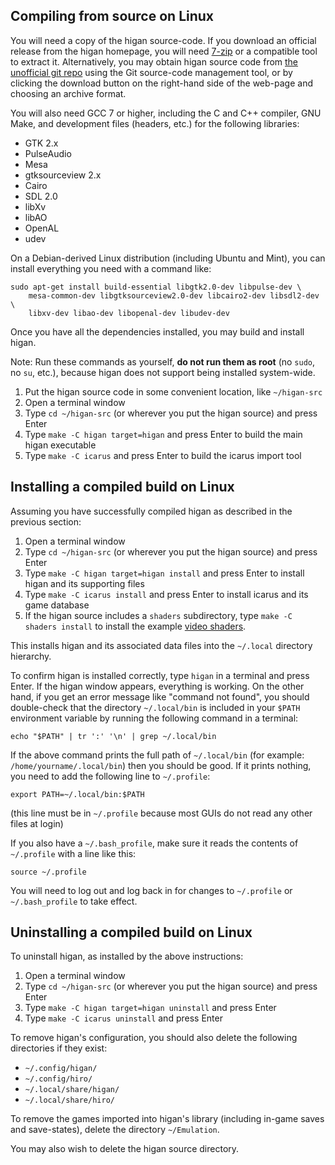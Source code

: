 Compiling from source on Linux
------------------------------

You will need a copy of the higan source-code.
If you download an official release from the higan homepage,
you will need [7-zip](http://www.7-zip.org)
or a compatible tool to extract it.
Alternatively,
you may obtain higan source code from
[the unofficial git repo](https://gitlab.com/higan/higan/)
using the Git source-code management tool,
or by clicking the download button on the right-hand side of the web-page
and choosing an archive format.

You will also need GCC 7 or higher,
including the C and C++ compiler,
GNU Make,
and development files
(headers, etc.)
for the following libraries:

  - GTK 2.x
  - PulseAudio
  - Mesa
  - gtksourceview 2.x
  - Cairo
  - SDL 2.0
  - libXv
  - libAO
  - OpenAL
  - udev

On a Debian-derived Linux distribution
(including Ubuntu and Mint),
you can install everything you need with a command like:

    sudo apt-get install build-essential libgtk2.0-dev libpulse-dev \
        mesa-common-dev libgtksourceview2.0-dev libcairo2-dev libsdl2-dev \
        libxv-dev libao-dev libopenal-dev libudev-dev

Once you have all the dependencies installed,
you may build and install higan.

Note: Run these commands as yourself,
**do not run them as root**
(no `sudo`, no `su`, etc.),
because higan does not support
being installed system-wide.

 1. Put the higan source code in some convenient location,
    like `~/higan-src`
 2. Open a terminal window
 3. Type `cd ~/higan-src`
    (or wherever you put the higan source)
    and press Enter
 4. Type `make -C higan target=higan` and press Enter
    to build the main higan executable
 5. Type `make -C icarus` and press Enter
    to build the icarus import tool

Installing a compiled build on Linux
------------------------------------

Assuming you have successfully compiled higan
as described in the previous section:

 1. Open a terminal window
 2. Type `cd ~/higan-src`
    (or wherever you put the higan source)
    and press Enter
 3. Type `make -C higan target=higan install` and press Enter
    to install higan and its supporting files
 4. Type `make -C icarus install` and press Enter
    to install icarus and its game database
 5. If the higan source includes a `shaders` subdirectory,
    type `make -C shaders install`
    to install the example
    [video shaders](../guides/shaders.md).

This installs higan and its associated data files
into the `~/.local` directory hierarchy.

To confirm higan is installed correctly,
type `higan` in a terminal and press Enter.
If the higan window appears,
everything is working.
On the other hand,
if you get an error message like "command not found",
you should double-check that the directory `~/.local/bin`
is included in your `$PATH` environment variable
by running the following command in a terminal:

    echo "$PATH" | tr ':' '\n' | grep ~/.local/bin

If the above command prints the full path of `~/.local/bin`
(for example: `/home/yourname/.local/bin`)
then you should be good.
If it prints nothing,
you need to add the following line to `~/.profile`:

    export PATH=~/.local/bin:$PATH

(this line must be in `~/.profile` because
most GUIs do not read any other files at login)

If you also have a `~/.bash_profile`,
make sure it reads the contents of `~/.profile`
with a line like this:

    source ~/.profile

You will need to log out and log back in
for changes to `~/.profile` or `~/.bash_profile`
to take effect.

Uninstalling a compiled build on Linux
--------------------------------------

To uninstall higan,
as installed by the above instructions:

 1. Open a terminal window
 2. Type `cd ~/higan-src`
    (or wherever you put the higan source)
    and press Enter
 3. Type `make -C higan target=higan uninstall` and press Enter
 4. Type `make -C icarus uninstall` and press Enter

To remove higan's configuration,
you should also delete the following directories
if they exist:

  - `~/.config/higan/`
  - `~/.config/hiro/`
  - `~/.local/share/higan/`
  - `~/.local/share/hiro/`

To remove the games imported into higan's library
(including in-game saves and save-states),
delete the directory `~/Emulation`.

You may also wish to delete the higan source directory.

